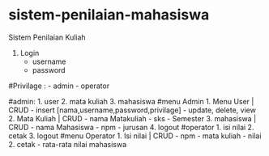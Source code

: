 # sistem-penilaian-mahasiswa

Sistem Penilaian Kuliah

1. Login
	- username
	- password

#Privilage :
	- admin
	- operator

#admin:
	1. user
	2. mata kuliah
	3. mahasiswa
#menu Admin
	1. Menu User | CRUD
	- insert [nama,username,password,privilage]
	- update, delete, view
	2. Mata Kuliah | CRUD
	- nama Matakuliah
	- sks
	- Semester
	3. mahasiswa | CRUD
	- nama Mahasiswa
	- npm
	- jurusan
	4. logout
#operator
	1. isi nilai
	2. cetak
	3. logout
#menu Operator
	1. Isi nilai | CRUD
	- npm
	- mata kuliah
	- nilai
	2. cetak
	- rata-rata nilai mahasiswa
